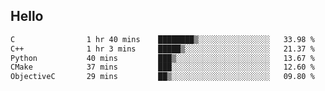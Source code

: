 ## Hello
<!--START_SECTION:waka-->

```txt
C                1 hr 40 mins    ████████▒░░░░░░░░░░░░░░░░   33.98 %
C++              1 hr 3 mins     █████▒░░░░░░░░░░░░░░░░░░░   21.37 %
Python           40 mins         ███▒░░░░░░░░░░░░░░░░░░░░░   13.67 %
CMake            37 mins         ███░░░░░░░░░░░░░░░░░░░░░░   12.60 %
ObjectiveC       29 mins         ██▒░░░░░░░░░░░░░░░░░░░░░░   09.80 %
```

<!--END_SECTION:waka-->
